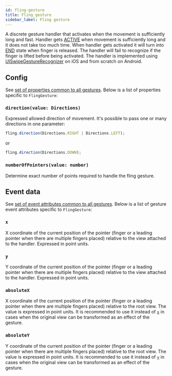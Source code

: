 ```yaml
---
id: fling-gesture
title: Fling gesture
sidebar_label: Fling gesture
---
```


A discrete gesture handler that activates when the movement is sufficiently long and fast.
Handler gets [ACTIVE](../state#active) when movement is sufficiently long and it does not take too much time.
When handler gets activated it will turn into [END](../state#end) state when finger is released.
The handler will fail to recognize if the finger is lifted before being activated.
The handler is implemented using [UISwipeGestureRecognizer](https://developer.apple.com/documentation/uikit/uiswipegesturerecognizer) on iOS and from scratch on Android.

## Config

See [set of properties common to all gestures](common-gesture#config). Below is a list of properties specific to `FlingGesture`:

### `direction(value: Directions)`

Expressed allowed direction of movement. It's possible to pass one or many directions in one parameter:

```js
fling.direction(Directions.RIGHT | Directions.LEFT);
```

or

```js
fling.direction(Directions.DOWN);
```

### `numberOfPointers(value: number)`

Determine exact number of points required to handle the fling gesture.

## Event data

See [set of event attributes common to all gestures](common-gesture#event-data). Below is a list of gesture event attributes specific to `FlingGesture`:

### `x`

X coordinate of the current position of the pointer (finger or a leading pointer when there are multiple fingers placed) relative to the view attached to the handler. Expressed in point units.

### `y`

Y coordinate of the current position of the pointer (finger or a leading pointer when there are multiple fingers placed) relative to the view attached to the handler. Expressed in point units.

### `absoluteX`

X coordinate of the current position of the pointer (finger or a leading pointer when there are multiple fingers placed) relative to the root view. The value is expressed in point units. It is recommended to use it instead of [`x`](#x) in cases when the original view can be transformed as an effect of the gesture.

### `absoluteY`

Y coordinate of the current position of the pointer (finger or a leading pointer when there are multiple fingers placed) relative to the root view. The value is expressed in point units. It is recommended to use it instead of [`y`](#y) in cases when the original view can be transformed as an effect of the gesture.
